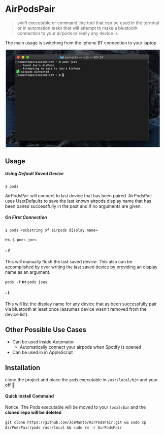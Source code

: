# AirPodsPair
> swift executable or command line tool that can be used in the ternmal or in automation tasks that will attempt to make a bluetooth connection to your airpods or really any device :).

The main usage is switching from the Iphone BT connection to your laptop
<p align="center">
<img width = "500" src = "https://raw.githubusercontent.com/joemanto/AirPodsPair/master/res/screenshot.png"/>
</div>

## Usage
##### Using Default Saved Device
`$ pods`

AirPodsPair will connect to last device that has been paired. AirPodsPair uses UserDefaults to save the last known airpods display name that has been paired successfully in the past and if no arguments are given.

##### On First Connection
`$ pods <substring of airpods display name>`

ex. `$ pods joes`

#### - f 
This will manually flush the last saved device.
This also can be accomplished by over writing the last saved device by providing an display name as an argument. 

`pods -f` **or** `pods joes`

#### - l
This will list the display name for any device that as been successfully pair via bluetooth at least once (assumes device wasn't removed from the device list).

## Other Possible Use Cases
* Can be used inside Automator
    * Automatically connect your airpods when Spotify is opened 
* Can be used in in AppleScript

## Installation 

clone the project and place the `pods` executable in `/usr/local/bin` and your off 🚀

#### Quick Install Command
Notice: The Pods executable will be moved to your `local/bin` and the **cloned repo will be deleted** 

`git clone https://github.com/JoeManto/AirPodsPair.git && sudo cp AirPodsPair/pods /usr/local && sudo rm -r AirPodsPair`

